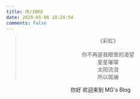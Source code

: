 ```yaml
---
title: 序/INRO
date: 2020-05-06 18:24:54
comments: False
---
```




<blockquote class="blockquote-center">
<center> <p>《彩虹》<br> <br>你不再是我眼里的渴望<br>星星璀璨 <br>太阳流泪<br>
所以斑斓</p></center>
    </blockquote>

<center>你好 欢迎来到 MG's Blog </center>




